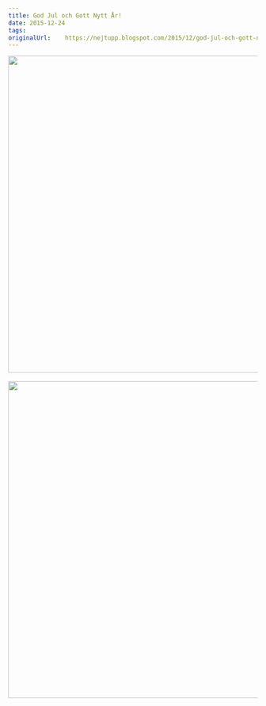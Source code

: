```yaml
---
title: God Jul och Gott Nytt År!
date: 2015-12-24
tags: 	
originalUrl:	https://nejtupp.blogspot.com/2015/12/god-jul-och-gott-nytt-ar.html
---
```


<div dir="ltr" style="text-align: left;" trbidi="on"><div class="separator" style="clear: both; text-align: center;"><img src="../../../../img/PERK7441_crimson20151205.jpg" width="640"></div><br><div class="separator" style="clear: both; text-align: center;"><img src="../../../../img/PERK7446_crimson20151205.jpg" width="640"></div><br></div>
